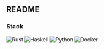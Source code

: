 ## README

### Stack

<p>
    <img alt="Rust" src="https://img.shields.io/badge/-Rust-9f8170?logo=rust&Color=whiote" />
    <img alt="Haskell" src="https://img.shields.io/badge/-Haskell-8a2be2?logo=haskell&Color=white" />
    <img alt="Python" src="https://img.shields.io/badge/-Python-fff?logo=python&Color=white" />
    <img alt="Docker" src="https://img.shields.io/badge/-Docker-46a2f1?logo=docker&logoColor=white" />
</p>
